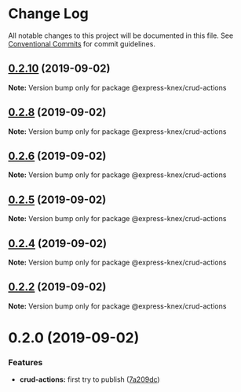 # Change Log

All notable changes to this project will be documented in this file.
See [Conventional Commits](https://conventionalcommits.org) for commit guidelines.

## [0.2.10](https://github.com/express-knex/express-knex/tree/master/packages/crud-actions/compare/@express-knex/crud-actions@0.2.8...@express-knex/crud-actions@0.2.10) (2019-09-02)

**Note:** Version bump only for package @express-knex/crud-actions





## [0.2.8](https://github.com/express-knex/express-knex/tree/master/packages/crud-actions/compare/@express-knex/crud-actions@0.2.6...@express-knex/crud-actions@0.2.8) (2019-09-02)

**Note:** Version bump only for package @express-knex/crud-actions





## [0.2.6](https://github.com/express-knex/express-knex/tree/master/packages/crud-actions/compare/@express-knex/crud-actions@0.2.5...@express-knex/crud-actions@0.2.6) (2019-09-02)

**Note:** Version bump only for package @express-knex/crud-actions





## [0.2.5](https://github.com/express-knex/express-knex/tree/master/packages/crud-actions/compare/@express-knex/crud-actions@0.2.4...@express-knex/crud-actions@0.2.5) (2019-09-02)

**Note:** Version bump only for package @express-knex/crud-actions





## [0.2.4](https://github.com/express-knex/express-knex/tree/master/packages/crud-actions/compare/@express-knex/crud-actions@0.2.2...@express-knex/crud-actions@0.2.4) (2019-09-02)

**Note:** Version bump only for package @express-knex/crud-actions





## [0.2.2](https://github.com/express-knex/express-knex/tree/master/packages/crud-actions/compare/@express-knex/crud-actions@0.2.0...@express-knex/crud-actions@0.2.2) (2019-09-02)

**Note:** Version bump only for package @express-knex/crud-actions





# 0.2.0 (2019-09-02)


### Features

* **crud-actions:** first try to publish ([7a209dc](https://github.com/express-knex/express-knex/tree/master/packages/crud-actions/commit/7a209dc))
